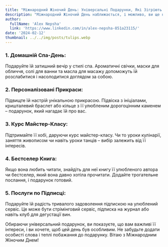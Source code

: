 ```yaml
---
title: "Міжнародний Жіночий День: Універсальні Подарунки, Які Зігріють Жіночі Серця"
description: "Міжнародний Жіночий День наближається, і можливо, ви ще не вирішили, як потішити важливих жінок у своєму житті. Замість традиційних квіткових букетів чи коробок шоколаду давайте розглянемо універсальні подарунки, які обов'язково піднімуть настрій і створять особливі спогади."
author:
  fullName: 'Alex Nepsha'
  link: 'https://www.linkedin.com/in/alex-nepsha-851a23115/'
date: '2024-02-12'
thumbnail: ../../img/posts/tulips.webp
---
```


### 1. **Домашній Спа-День:**
Подаруйте їй затишний вечір у стилі спа. Ароматичні свічки, маски для обличчя, солі для ванни та масла для масажу допоможуть їй розслабитися і насолодитися доглядом за собою.

### 2. **Персоналізовані Прикраси:**
Підвищте їй настрій унікальною прикрасою. Підвіска з ініціалами, кришталевий браслет або кільце з її улюбленим дорогоцінним каменем – подарунок, який нагадає їй про вас.

### 3. **Курс Майстер-Класу:**
Підтримайте її хобі, даруючи курс майстер-класу. Чи то уроки кулінарії, заняття живописом чи навіть уроки танців – вибір залежить від її інтересів.

### 4. **Бестселер Книга:**
Якщо вона любить читати, знайдіть для неї книгу її улюбленого автора чи бестселер, який вона давно хотіла прочитати. Додайте трогательне послання, і подарунок готовий.

### 5. **Послуги по Підписці:**
Подаруйте їй радість тривалого задоволення підпискою на улюблений сервіс. Це може бути стрімінговий сервіс, підписка на журнал або навіть клуб для дегустації вин.

Обираючи універсальний подарунок, ви показуєте, що вам важливі її інтереси, і ви хочете, щоб цей день був особливим. Не забудьте додати особисті слова і теплі побажання до подарунку. Вітаю з Міжнародним Жіночим Днем!
